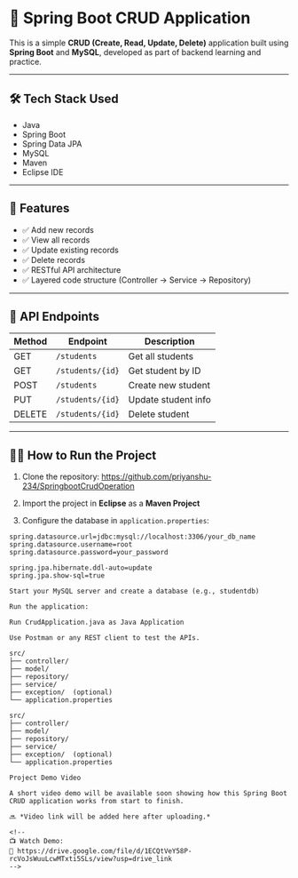 # 🚀 Spring Boot CRUD Application

This is a simple **CRUD (Create, Read, Update, Delete)** application built using **Spring Boot** and **MySQL**, developed as part of backend learning and practice.

---

## 🛠️ Tech Stack Used

- Java
- Spring Boot
- Spring Data JPA
- MySQL
- Maven
- Eclipse IDE

---

## 📌 Features

- ✅ Add new records
- ✅ View all records
- ✅ Update existing records
- ✅ Delete records
- ✅ RESTful API architecture
- ✅ Layered code structure (Controller → Service → Repository)

---

## 🎯 API Endpoints

| Method | Endpoint           | Description         |
|--------|--------------------|---------------------|
| GET    | `/students`        | Get all students    |
| GET    | `/students/{id}`   | Get student by ID   |
| POST   | `/students`        | Create new student  |
| PUT    | `/students/{id}`   | Update student info |
| DELETE | `/students/{id}`   | Delete student      |

---

## 🧑‍💻 How to Run the Project

1. Clone the repository:
   https://github.com/priyanshu-234/SpringbootCrudOperation

   
2. Import the project in **Eclipse** as a **Maven Project**

3. Configure the database in `application.properties`:
```properties
spring.datasource.url=jdbc:mysql://localhost:3306/your_db_name
spring.datasource.username=root
spring.datasource.password=your_password

spring.jpa.hibernate.ddl-auto=update
spring.jpa.show-sql=true

Start your MySQL server and create a database (e.g., studentdb)

Run the application:

Run CrudApplication.java as Java Application

Use Postman or any REST client to test the APIs.

src/
├── controller/
├── model/
├── repository/
├── service/
├── exception/  (optional)
└── application.properties

src/
├── controller/
├── model/
├── repository/
├── service/
├── exception/  (optional)
└── application.properties

Project Demo Video

A short video demo will be available soon showing how this Spring Boot CRUD application works from start to finish.

🔜 *Video link will be added here after uploading.*

<!--
📺 Watch Demo:
🔗 https://drive.google.com/file/d/1ECQtVeY58P-rcVoJsWuuLcwMTxti5SLs/view?usp=drive_link
-->

